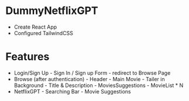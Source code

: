 # DummyNetflixGPT

- Create React App
- Configured TailwindCSS

# Features

- Login/Sign Up - Sign In / Sign up Form - redirect to Browse Page
- Browse (after authentication) - Header - Main Movie - Tailer in Background - Title & Description - MoviesSuggestions - MovieList \* N
- NetflixGPT - Searching Bar - Movie Suggestions
